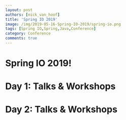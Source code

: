 ```yaml
---
layout: post
authors: [nick_van_hoof]
title: 'Spring IO 2019'
image: /img/2019-05-16-Spring-IO-2019/spring-io.png
tags: [Spring IO,Spring,Java,Conference]
category: Conference
comments: true
---
```


# Spring IO 2019!

# Day 1: Talks & Workshops
# Day 2: Talks & Workshops

